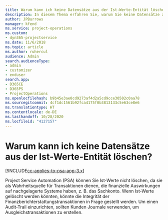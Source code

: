 ```yaml
---
title: Warum kann ich keine Datensätze aus der Ist-Werte-Entität löschen?
description: In diesem Thema erfahren Sie, warum Sie keine Datensätze aus der Ist-Werte-Entität löschen können.
author: JPBurrows
manager: kfend
ms.service: project-operations
ms.custom:
- dyn365-projectservice
ms.date: 11/6/2018
ms.topic: article
ms.author: ruhercul
audience: Admin
search.audienceType:
- admin
- customizer
- enduser
search.app:
- D365CE
- D365PS
- ProjectOperations
ms.openlocfilehash: b9b45e3ae0cd9273af4d2a5cd9cce30502c0aa78
ms.sourcegitcommit: 4cf1dc1561b92fca4175f0b3813133c5e63ce8e6
ms.translationtype: HT
ms.contentlocale: de-DE
ms.lasthandoff: 10/28/2020
ms.locfileid: "4127157"
---
```

# <a name="why-cant-i-delete-records-from-the-actuals-entity"></a>Warum kann ich keine Datensätze aus der Ist-Werte-Entität löschen?

[!INCLUDE[cc-applies-to-psa-app-3.x](../includes/cc-applies-to-psa-app-3x.md)]

Project Service Automation (PSA) können Sie Ist-Werte nicht löschen, da sie als Wahrheitsquelle für Transaktionen dienen, die finanzielle Auswirkungen auf nachgelagerte Systeme haben, z. B. das Sachkonto. Wenn Ist-Werte gelöscht werden könnten, könnte die Integrität der Finanzberichterstattungstransaktionen in Frage gestellt werden. Um einen Audit-Trail einzurichten, sollten Kunden Journale verwenden, um Ausgleichstransaktionen zu erstellen.

